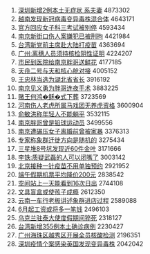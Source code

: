 1. [深圳新增2例本土无症状 系夫妻](http://www.baidu.com/baidu?cl=3&tn=SE_baiduhomet8_jmjb7mjw&rsv_dl=fyb_top&fr=top1000&wd=%C9%EE%DB%DA%D0%C2%D4%F62%C0%FD%B1%BE%CD%C1%CE%DE%D6%A2%D7%B4%20%CF%B5%B7%F2%C6%DE) 4873302
1. [越南发现新冠病毒变异毒株混合体](http://www.baidu.com/baidu?cl=3&tn=SE_baiduhomet8_jmjb7mjw&rsv_dl=fyb_top&fr=top1000&wd=%D4%BD%C4%CF%B7%A2%CF%D6%D0%C2%B9%DA%B2%A1%B6%BE%B1%E4%D2%EC%B6%BE%D6%EA%BB%EC%BA%CF%CC%E5) 4643171
1. [官方回应女子科三考试被别停](http://www.baidu.com/baidu?cl=3&tn=SE_baiduhomet8_jmjb7mjw&rsv_dl=fyb_top&fr=top1000&wd=%B9%D9%B7%BD%BB%D8%D3%A6%C5%AE%D7%D3%BF%C6%C8%FD%BF%BC%CA%D4%B1%BB%B1%F0%CD%A3) 4593434
1. [南京新街口伤人案嫌犯已被刑拘](http://www.baidu.com/baidu?cl=3&tn=SE_baiduhomet8_jmjb7mjw&rsv_dl=fyb_top&fr=top1000&wd=%C4%CF%BE%A9%D0%C2%BD%D6%BF%DA%C9%CB%C8%CB%B0%B8%CF%D3%B7%B8%D2%D1%B1%BB%D0%CC%BE%D0) 4421984
1. [台湾新党前主席赴大陆打疫苗](http://www.baidu.com/baidu?cl=3&tn=SE_baiduhomet8_jmjb7mjw&rsv_dl=fyb_top&fr=top1000&wd=%CC%A8%CD%E5%D0%C2%B5%B3%C7%B0%D6%F7%CF%AF%B8%B0%B4%F3%C2%BD%B4%F2%D2%DF%C3%E7) 4363694
1. [广州:离穗人员须持核检阴性证明](http://www.baidu.com/baidu?cl=3&tn=SE_baiduhomet8_jmjb7mjw&rsv_dl=fyb_top&fr=top1000&wd=%B9%E3%D6%DD%3A%C0%EB%CB%EB%C8%CB%D4%B1%D0%EB%B3%D6%BA%CB%BC%EC%D2%F5%D0%D4%D6%A4%C3%F7) 4224207
1. [市民到医院给南京胖哥送鲜花](http://www.baidu.com/baidu?cl=3&tn=SE_baiduhomet8_jmjb7mjw&rsv_dl=fyb_top&fr=top1000&wd=%CA%D0%C3%F1%B5%BD%D2%BD%D4%BA%B8%F8%C4%CF%BE%A9%C5%D6%B8%E7%CB%CD%CF%CA%BB%A8) 4177185
1. [天舟二号与天和核心舱对接](http://www.baidu.com/baidu?cl=3&tn=SE_baiduhomet8_jmjb7mjw&rsv_dl=fyb_top&fr=top1000&wd=%CC%EC%D6%DB%B6%FE%BA%C5%D3%EB%CC%EC%BA%CD%BA%CB%D0%C4%B2%D5%B6%D4%BD%D3) 4005152
1. [王忠林当选为湖北省省长](http://www.baidu.com/baidu?cl=3&tn=SE_baiduhomet8_jmjb7mjw&rsv_dl=fyb_top&fr=top1000&wd=%CD%F5%D6%D2%C1%D6%B5%B1%D1%A1%CE%AA%BA%FE%B1%B1%CA%A1%CA%A1%B3%A4) 3916192
1. [南京见义勇为胖哥连夜手术](http://www.baidu.com/baidu?cl=3&tn=SE_baiduhomet8_jmjb7mjw&rsv_dl=fyb_top&fr=top1000&wd=%C4%CF%BE%A9%BC%FB%D2%E5%D3%C2%CE%AA%C5%D6%B8%E7%C1%AC%D2%B9%CA%D6%CA%F5) 3883225
1. [赌王何鸿�稣�式下葬](http://www.baidu.com/baidu?cl=3&tn=SE_baiduhomet8_jmjb7mjw&rsv_dl=fyb_top&fr=top1000&wd=%B6%C4%CD%F5%BA%CE%BA%E8%9F%F6%D5%FD%CA%BD%CF%C2%D4%E1) 3723569
1. [河南伤人老虎所属马戏团无养虎资格](http://www.baidu.com/baidu?cl=3&tn=SE_baiduhomet8_jmjb7mjw&rsv_dl=fyb_top&fr=top1000&wd=%BA%D3%C4%CF%C9%CB%C8%CB%C0%CF%BB%A2%CB%F9%CA%F4%C2%ED%CF%B7%CD%C5%CE%DE%D1%F8%BB%A2%D7%CA%B8%F1) 3600904
1. [俞敏洪称年轻人不能躺平](http://www.baidu.com/baidu?cl=3&tn=SE_baiduhomet8_jmjb7mjw&rsv_dl=fyb_top&fr=top1000&wd=%D3%E1%C3%F4%BA%E9%B3%C6%C4%EA%C7%E1%C8%CB%B2%BB%C4%DC%CC%C9%C6%BD) 3532115
1. [南京胖哥曾是铅球运动员](http://www.baidu.com/baidu?cl=3&tn=SE_baiduhomet8_jmjb7mjw&rsv_dl=fyb_top&fr=top1000&wd=%C4%CF%BE%A9%C5%D6%B8%E7%D4%F8%CA%C7%C7%A6%C7%F2%D4%CB%B6%AF%D4%B1) 3499556
1. [南京遭碾压女子离婚前曾被家暴](http://www.baidu.com/baidu?cl=3&tn=SE_baiduhomet8_jmjb7mjw&rsv_dl=fyb_top&fr=top1000&wd=%C4%CF%BE%A9%D4%E2%C4%EB%D1%B9%C5%AE%D7%D3%C0%EB%BB%E9%C7%B0%D4%F8%B1%BB%BC%D2%B1%A9) 3376313
1. [专家称象群迁徙方向是随机的](http://www.baidu.com/baidu?cl=3&tn=SE_baiduhomet8_jmjb7mjw&rsv_dl=fyb_top&fr=top1000&wd=%D7%A8%BC%D2%B3%C6%CF%F3%C8%BA%C7%A8%E1%E3%B7%BD%CF%F2%CA%C7%CB%E6%BB%FA%B5%C4) 3275434
1. [三星堆8号坑发现近60件金叶](http://www.baidu.com/baidu?cl=3&tn=SE_baiduhomet8_jmjb7mjw&rsv_dl=fyb_top&fr=top1000&wd=%C8%FD%D0%C7%B6%D18%BA%C5%BF%D3%B7%A2%CF%D6%BD%FC60%BC%FE%BD%F0%D2%B6) 3171666
1. [李铁:质疑武磊的人可以闭嘴了](http://www.baidu.com/baidu?cl=3&tn=SE_baiduhomet8_jmjb7mjw&rsv_dl=fyb_top&fr=top1000&wd=%C0%EE%CC%FA%3A%D6%CA%D2%C9%CE%E4%C0%DA%B5%C4%C8%CB%BF%C9%D2%D4%B1%D5%D7%EC%C1%CB) 3003142
1. [北京接种一针疫苗不用单独预约](http://www.baidu.com/baidu?cl=3&tn=SE_baiduhomet8_jmjb7mjw&rsv_dl=fyb_top&fr=top1000&wd=%B1%B1%BE%A9%BD%D3%D6%D6%D2%BB%D5%EB%D2%DF%C3%E7%B2%BB%D3%C3%B5%A5%B6%C0%D4%A4%D4%BC) 2921952
1. [端午假期机票平均降价200元](http://www.baidu.com/baidu?cl=3&tn=SE_baiduhomet8_jmjb7mjw&rsv_dl=fyb_top&fr=top1000&wd=%B6%CB%CE%E7%BC%D9%C6%DA%BB%FA%C6%B1%C6%BD%BE%F9%BD%B5%BC%DB200%D4%AA) 2838542
1. [空间站上一天能看到16次日出](http://www.baidu.com/baidu?cl=3&tn=SE_baiduhomet8_jmjb7mjw&rsv_dl=fyb_top&fr=top1000&wd=%BF%D5%BC%E4%D5%BE%C9%CF%D2%BB%CC%EC%C4%DC%BF%B4%B5%BD16%B4%CE%C8%D5%B3%F6) 2744108
1. [文具盲盒或使孩子成瘾](http://www.baidu.com/baidu?cl=3&tn=SE_baiduhomet8_jmjb7mjw&rsv_dl=fyb_top&fr=top1000&wd=%CE%C4%BE%DF%C3%A4%BA%D0%BB%F2%CA%B9%BA%A2%D7%D3%B3%C9%F1%AB) 2612350
1. [云南一车行老板讲述象群进店过程](http://www.baidu.com/baidu?cl=3&tn=SE_baiduhomet8_jmjb7mjw&rsv_dl=fyb_top&fr=top1000&wd=%D4%C6%C4%CF%D2%BB%B3%B5%D0%D0%C0%CF%B0%E5%BD%B2%CA%F6%CF%F3%C8%BA%BD%F8%B5%EA%B9%FD%B3%CC) 2589088
1. [6月起工资或将多一笔钱](http://www.baidu.com/baidu?cl=3&tn=SE_baiduhomet8_jmjb7mjw&rsv_dl=fyb_top&fr=top1000&wd=6%D4%C2%C6%F0%B9%A4%D7%CA%BB%F2%BD%AB%B6%E0%D2%BB%B1%CA%C7%AE) 2496103
1. [乌克兰驻泰大使度假期间猝死](http://www.baidu.com/baidu?cl=3&tn=SE_baiduhomet8_jmjb7mjw&rsv_dl=fyb_top&fr=top1000&wd=%CE%DA%BF%CB%C0%BC%D7%A4%CC%A9%B4%F3%CA%B9%B6%C8%BC%D9%C6%DA%BC%E4%E2%A7%CB%C0) 2318127
1. [台湾新增355例本土确诊病例](http://www.baidu.com/baidu?cl=3&tn=SE_baiduhomet8_jmjb7mjw&rsv_dl=fyb_top&fr=top1000&wd=%CC%A8%CD%E5%D0%C2%D4%F6355%C0%FD%B1%BE%CD%C1%C8%B7%D5%EF%B2%A1%C0%FD) 2230427
1. [广州海珠区越秀区开展全员核酸检测](http://www.baidu.com/baidu?cl=3&tn=SE_baiduhomet8_jmjb7mjw&rsv_dl=fyb_top&fr=top1000&wd=%B9%E3%D6%DD%BA%A3%D6%E9%C7%F8%D4%BD%D0%E3%C7%F8%BF%AA%D5%B9%C8%AB%D4%B1%BA%CB%CB%E1%BC%EC%B2%E2) 2196351
1. [深圳疫情个案感染英国发现变异毒株](http://www.baidu.com/baidu?cl=3&tn=SE_baiduhomet8_jmjb7mjw&rsv_dl=fyb_top&fr=top1000&wd=%C9%EE%DB%DA%D2%DF%C7%E9%B8%F6%B0%B8%B8%D0%C8%BE%D3%A2%B9%FA%B7%A2%CF%D6%B1%E4%D2%EC%B6%BE%D6%EA) 2042042
